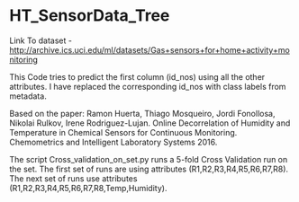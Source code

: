 # HT_SensorData_Tree
Link To dataset - http://archive.ics.uci.edu/ml/datasets/Gas+sensors+for+home+activity+monitoring

This Code  tries to predict  the first column (id_nos)  using all the other attributes. I have replaced the corresponding  id_nos with class  labels from metadata.

Based on the paper:
Ramon Huerta, Thiago Mosqueiro, Jordi Fonollosa, Nikolai Rulkov, Irene Rodriguez-Lujan. Online Decorrelation of Humidity and Temperature in Chemical Sensors for Continuous Monitoring. Chemometrics and Intelligent Laboratory Systems 2016.

The script Cross_validation_on_set.py runs a 5-fold Cross Validation run on the set.
The first set of runs are using attributes (R1,R2,R3,R4,R5,R6,R7,R8).
The next set of runs use attributes (R1,R2,R3,R4,R5,R6,R7,R8,Temp,Humidity).

